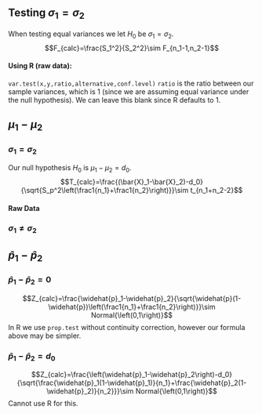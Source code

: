 ## Testing $\sigma_{1}=\sigma_{2}$
When testing equal variances we let $H_{0}$ be $\sigma_{1}=\sigma_{2}$.
$$F_{calc}=\frac{S_1^2}{S_2^2}\sim F_{n_1-1,n_2-1}$$
#### Using R (raw data):
`var.test(x,y,ratio,alternative,conf.level)`
`ratio` is the ratio between our sample variances, which is 1 (since we are assuming equal variance under the null hypothesis). We can leave this blank since R defaults to 1.
## $\mu_{1}-\mu_{2}$
### $\sigma_{1}=\sigma_{2}$
Our null hypothesis $H_{0}$ is $\mu_{1}-\mu_{2}=d_{0}$.
$$T_{calc}=\frac{(\bar{X}_1-\bar{X}_2)-d_0}{\sqrt{S_p^2\left(\frac1{n_1}+\frac1{n_2}\right)}}\sim t_{n_1+n_2-2}$$
#### Raw Data

### $\sigma_{1}\neq\sigma_{2}$
## $\hat{p}_{1}-\hat{p}_{2}$
### $\hat{p}_{1}-\hat{p}_{2}=0$
$$Z_{calc}=\frac{\widehat{p}_1-\widehat{p}_2}{\sqrt{\widehat{p}(1-\widehat{p})\left(\frac1{n_1}+\frac1{n_2}\right)}}\sim Normal{\left(0,1\right)}$$
In R we use `prop.test` without continuity correction, however our formula above may be simpler.
### $\hat{p}_{1}-\hat{p}_{2}=d_{0}$
$$Z_{calc}=\frac{\left(\widehat{p}_1-\widehat{p}_2\right)-d_0}{\sqrt{\frac{\widehat{p}_1(1-\widehat{p}_1)}{n_1}+\frac{\widehat{p}_2(1-\widehat{p}_2)}{n_2}}}\sim Normal{\left(0,1\right)}$$
Cannot use R for this.